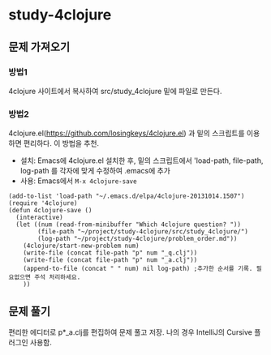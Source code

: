 # study-4clojure

## 문제 가져오기
### 방법1
4clojure 사이트에서 복사하여 src/study_4clojure 밑에 파일로 만든다.

### 방법2
4clojure.el(https://github.com/losingkeys/4clojure.el) 과 밑의 스크립트를 이용하면 편리하다. 이 방법을 추천.
- 설치: Emacs에 4clojure.el 설치한 후, 밑의 스크립트에서 'load-path, file-path, log-path 를 각자에 맞게 수정하여 .emacs에 추가
- 사용: Emacs에서 `M-x 4clojure-save`
```
(add-to-list 'load-path "~/.emacs.d/elpa/4clojure-20131014.1507")
(require '4clojure)
(defun 4clojure-save ()
  (interactive)
  (let ((num (read-from-minibuffer "Which 4clojure question? "))
        (file-path "~/project/study-4clojure/src/study_4clojure/")
		(log-path "~/project/study-4clojure/problem_order.md"))
    (4clojure/start-new-problem num)
    (write-file (concat file-path "p" num "_q.clj"))
    (write-file (concat file-path "p" num "_a.clj"))
    (append-to-file (concat " " num) nil log-path) ;추가한 순서를 기록. 필요없으면 주석 처리하세요.
    ))
```

## 문제 풀기
편리한 에디터로 p*_a.clj를 편집하여 문제 풀고 저장. 나의 경우 IntelliJ의 Cursive 플러그인 사용함.